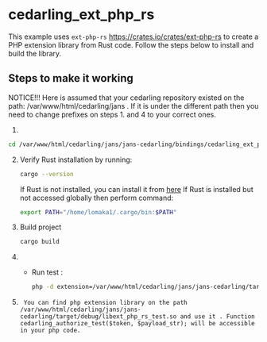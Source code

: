 # cedarling_ext_php_rs

This example uses `ext-php-rs` https://crates.io/crates/ext-php-rs to create a PHP extension library from Rust code. Follow the steps below to install and build the library.

## Steps to make it working

NOTICE!!! Here is assumed that  your cedarling repository existed on the path: /var/www/html/cedarling/jans . If it is under the different path then you need to change prefixes on steps 1. and 4 to your correct ones.

1. 
   
   ```bash
   cd /var/www/html/cedarling/jans/jans-cedarling/bindings/cedarling_ext_php_rs
   ```

2. 
   Verify Rust installation by running:

   ```bash
   cargo --version
   ```

   If Rust is not installed, you can install it from [here](https://www.rust-lang.org/tools/install)
   If Rust is installed but not accessed globally then perform command:
   ```bash
   export PATH="/home/lomaka1/.cargo/bin:$PATH" 
   ```
3. Build project
   ```bash
   cargo build
   ```

4. 
   - Run test : 

     ```bash
     php -d extension=/var/www/html/cedarling/jans/jans-cedarling/target/debug/libext_php_rs_test.so /var/www/html/cedarling/jans/jans-cedarling/bindings/cedarling_ext_php_rs/test.php
     ```
     
5.      You can find php extension library on the path /var/www/html/cedarling/jans/jans-cedarling/target/debug/libext_php_rs_test.so and use it . Function cedarling_authorize_test($token, $payload_str); will be accessible in your php code. 

